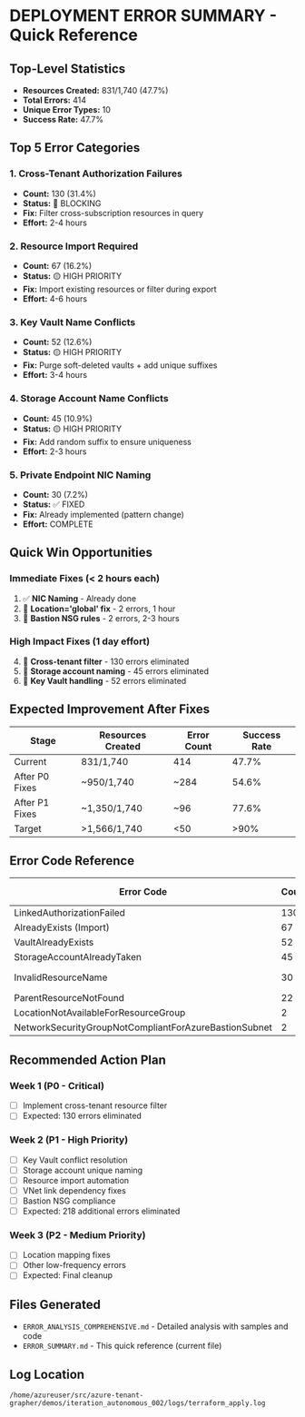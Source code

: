 # DEPLOYMENT ERROR SUMMARY - Quick Reference

## Top-Level Statistics
- **Resources Created:** 831/1,740 (47.7%)
- **Total Errors:** 414
- **Unique Error Types:** 10
- **Success Rate:** 47.7%

## Top 5 Error Categories

### 1. Cross-Tenant Authorization Failures
- **Count:** 130 (31.4%)
- **Status:** 🔴 BLOCKING
- **Fix:** Filter cross-subscription resources in query
- **Effort:** 2-4 hours

### 2. Resource Import Required
- **Count:** 67 (16.2%)
- **Status:** 🟡 HIGH PRIORITY
- **Fix:** Import existing resources or filter during export
- **Effort:** 4-6 hours

### 3. Key Vault Name Conflicts
- **Count:** 52 (12.6%)
- **Status:** 🟡 HIGH PRIORITY
- **Fix:** Purge soft-deleted vaults + add unique suffixes
- **Effort:** 3-4 hours

### 4. Storage Account Name Conflicts
- **Count:** 45 (10.9%)
- **Status:** 🟡 HIGH PRIORITY
- **Fix:** Add random suffix to ensure uniqueness
- **Effort:** 2-3 hours

### 5. Private Endpoint NIC Naming
- **Count:** 30 (7.2%)
- **Status:** ✅ FIXED
- **Fix:** Already implemented (pattern change)
- **Effort:** COMPLETE

## Quick Win Opportunities

### Immediate Fixes (< 2 hours each)
1. ✅ **NIC Naming** - Already done
2. 🔧 **Location='global' fix** - 2 errors, 1 hour
3. 🔧 **Bastion NSG rules** - 2 errors, 2-3 hours

### High Impact Fixes (1 day effort)
4. 🔧 **Cross-tenant filter** - 130 errors eliminated
5. 🔧 **Storage account naming** - 45 errors eliminated
6. 🔧 **Key Vault handling** - 52 errors eliminated

## Expected Improvement After Fixes

| Stage | Resources Created | Error Count | Success Rate |
|-------|------------------|-------------|--------------|
| Current | 831/1,740 | 414 | 47.7% |
| After P0 Fixes | ~950/1,740 | ~284 | 54.6% |
| After P1 Fixes | ~1,350/1,740 | ~96 | 77.6% |
| Target | >1,566/1,740 | <50 | >90% |

## Error Code Reference

| Error Code | Count | Fix Priority |
|------------|-------|--------------|
| LinkedAuthorizationFailed | 130 | P0 |
| AlreadyExists (Import) | 67 | P1 |
| VaultAlreadyExists | 52 | P1 |
| StorageAccountAlreadyTaken | 45 | P1 |
| InvalidResourceName | 30 | ✅ FIXED |
| ParentResourceNotFound | 22 | P1 |
| LocationNotAvailableForResourceGroup | 2 | P2 |
| NetworkSecurityGroupNotCompliantForAzureBastionSubnet | 2 | P1 |

## Recommended Action Plan

### Week 1 (P0 - Critical)
- [ ] Implement cross-tenant resource filter
- [ ] Expected: 130 errors eliminated

### Week 2 (P1 - High Priority)
- [ ] Key Vault conflict resolution
- [ ] Storage account unique naming
- [ ] Resource import automation
- [ ] VNet link dependency fixes
- [ ] Bastion NSG compliance
- [ ] Expected: 218 additional errors eliminated

### Week 3 (P2 - Medium Priority)
- [ ] Location mapping fixes
- [ ] Other low-frequency errors
- [ ] Expected: Final cleanup

## Files Generated
- `ERROR_ANALYSIS_COMPREHENSIVE.md` - Detailed analysis with samples and code
- `ERROR_SUMMARY.md` - This quick reference (current file)

## Log Location
`/home/azureuser/src/azure-tenant-grapher/demos/iteration_autonomous_002/logs/terraform_apply.log`
